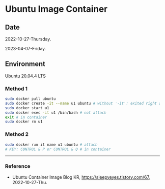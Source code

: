 # Ubuntu Image Container

## Date

2022-10-27-Thursday.

2023-04-07-Friday.

## Environment

Ubuntu 20.04.4 LTS

### Method 1

```bash
sudo docker pull ubuntu
sudo docker create -it --name u1 ubuntu # without '-it': exited right away
sudo docker start u1
sudo docker exec -it u1 /bin/bash # not attach
exit # in container
sudo docker rm u1
```

### Method 2

```bash
sudo docker run it name u1 ubuntu # attach
# KEY: CONTROL & P or CONTROL & Q # in container
```

---

### Reference
- Ubuntu Container Image Blog KR, https://sleepyeyes.tistory.com/67, 2022-10-27-Thu.
